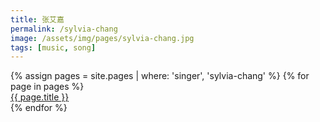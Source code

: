 ```yaml
---
title: 张艾嘉
permalink: /sylvia-chang
image: /assets/img/pages/sylvia-chang.jpg
tags: [music, song]
---
```


<div class='d-flex flex-row flex-wrap'>
  {% assign pages = site.pages | where: 'singer', 'sylvia-chang' %}
  {% for page in pages %}
  <div class="col-12">
    <a href="{{ page.permalink }}">
      <span class="chinese-title-h3">{{ page.title }}</span>
    </a>
  </div>
  {% endfor %}
</div>
